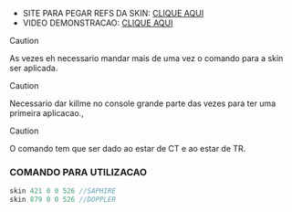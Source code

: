 - SITE PARA PEGAR REFS DA SKIN: [CLIQUE AQUI](https://1337.kubrv.hostzn.com/skins/)
- VIDEO DEMONSTRACAO: [CLIQUE AQUI](https://drive.google.com/file/d/1_7i6N80QZsIicMAFM-O_7YuDc0vTAisX/view?usp=sharing)

> [!CAUTION]
> As vezes eh necessario mandar mais de uma vez o comando para a skin ser aplicada.

> [!CAUTION]
> Necessario dar killme no console grande parte das vezes para ter uma primeira aplicacao.,

> [!CAUTION]
> O comando tem que ser dado ao estar de CT e ao estar de TR.

### COMANDO PARA UTILIZACAO
```c
skin 421 0 0 526 //SAPHIRE
skin 879 0 0 526 //DOPPLER
```
